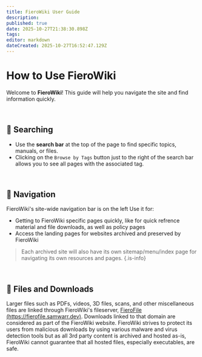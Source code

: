 ```yaml
---
title: FieroWiki User Guide
description: 
published: true
date: 2025-10-27T21:38:30.898Z
tags: 
editor: markdown
dateCreated: 2025-10-27T16:52:47.129Z
---
```


# How to Use FieroWiki

Welcome to **FieroWiki**! This guide will help you navigate the site and find information quickly.

<br>

## 🔎 Searching

- Use the **search bar** at the top of the page to find specific topics, manuals, or files.
- Clicking on the `Browse by Tags` button just to the right of the search bar allows you to see all pages with the associated tag.

<br>

## 🧭 Navigation
FieroWiki's site-wide navigation bar is on the left Use it for:
- Getting to FieroWiki specific pages quickly, like for quick refrence material and file downloads, as well as policy pages
- Access the landing pages for websites archived and preserved by FieroWiki

> Each archived site will also have its own sitemap/menu/index page for navigating its own resources and pages.
{.is-info}

<br>

## 📂 Files and Downloads

Larger files such as PDFs, videos, 3D files, scans, and other miscellaneous files are linked through FieroWiki's fileserver, [FieroFile (https://fierofile.samwarr.dev)](https://fierofile.samwarr.dev). Downloads linked to that domain are considered as part of the FieroWiki website. FieroWiki strives to protect its users from malicious downloads by using various malware and virus detection tools but as all 3rd party content is archived and hosted as-is, FieroWiki cannot guarantee that all hosted files, especially executables, are safe.